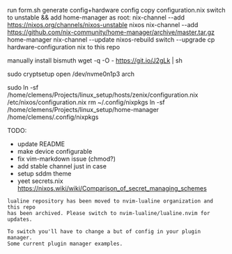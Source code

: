 run form.sh
generate config+hardware config
copy configuration.nix
switch to unstable && add home-manager
as root:
  nix-channel --add https://nixos.org/channels/nixos-unstable nixos
  nix-channel --add https://github.com/nix-community/home-manager/archive/master.tar.gz home-manager
  nix-channel --update
  nixos-rebuild switch --upgrade
cp hardware-configuration nix to this repo

manually install bismuth
wget -q -O - https://git.io/J2gLk | sh

sudo cryptsetup open /dev/nvme0n1p3 arch

sudo ln -sf /home/clemens/Projects/linux_setup/hosts/zenix/configuration.nix /etc/nixos/configuration.nix
rm ~/.config/nixpkgs
ln -sf /home/clemens/Projects/linux_setup/home-manager /home/clemens/.config/nixpkgs

TODO:
- update README
- make device configurable
- fix vim-markdown issue (chmod?)
- add stable channel just in case
- setup sddm theme
- yeet secrets.nix https://nixos.wiki/wiki/Comparison_of_secret_managing_schemes
```
lualine repository has been moved to nvim-lualine organization and this repo
has been archived. Please switch to nvim-lualine/lualine.nvim for updates.

To switch you'll have to change a but of config in your plugin manager.
Some current plugin manager examples.
```



